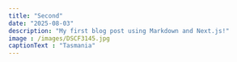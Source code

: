 ```yaml
---
title: "Second"
date: "2025-08-03"
description: "My first blog post using Markdown and Next.js!"
image : /images/DSCF3145.jpg
captionText : "Tasmania"
---
```




